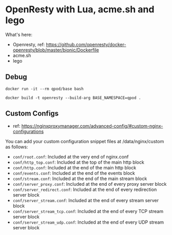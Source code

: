 # OpenResty with Lua, acme.sh and lego

What's here:
 - Openresty, ref: https://github.com/openresty/docker-openresty/blob/master/bionic/Dockerfile
 - acme.sh
 - lego

## Debug

```shell
docker run -it --rm qpod/base bash

docker build -t openresty --build-arg BASE_NAMESPACE=qpod .
```

## Custom Configs

- ref: https://nginxproxymanager.com/advanced-config/#custom-nginx-configurations

You can add your custom configuration snippet files at /data/nginx/custom as follows:

- `conf/root.conf`: Included at the very end of nginx.conf
- `conf/http_top.conf`: Included at the top of the main http block
- `conf/http.conf`: Included at the end of the main http block
- `conf/events.conf`: Included at the end of the events block
- `conf/stream.conf`: Included at the end of the main stream block
- `conf/server_proxy.conf`: Included at the end of every proxy server block
- `conf/server_redirect.conf`: Included at the end of every redirection server block
- `conf/server_stream.conf`: Included at the end of every stream server block
- `conf/server_stream_tcp.conf`: Included at the end of every TCP stream server block
- `conf/server_stream_udp.conf`: Included at the end of every UDP stream server block
